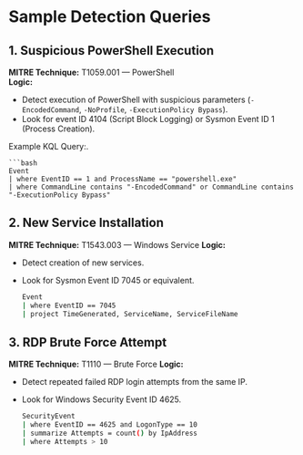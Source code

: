 # Sample Detection Queries

## 1. Suspicious PowerShell Execution
**MITRE Technique:** T1059.001 — PowerShell  
**Logic:**
- Detect execution of PowerShell with suspicious parameters (`-EncodedCommand`, `-NoProfile`, `-ExecutionPolicy Bypass`).
- Look for event ID 4104 (Script Block Logging) or Sysmon Event ID 1 (Process Creation).

 Example KQL Query:.

    ```bash
    Event
    | where EventID == 1 and ProcessName == "powershell.exe"
    | where CommandLine contains "-EncodedCommand" or CommandLine contains "-ExecutionPolicy Bypass"

## 2. New Service Installation
**MITRE Technique:** T1543.003 — Windows Service
**Logic:**
- Detect creation of new services.
- Look for Sysmon Event ID 7045 or equivalent.

    ```bash
    Event
    | where EventID == 7045
    | project TimeGenerated, ServiceName, ServiceFileName

## 3. RDP Brute Force Attempt
**MITRE Technique:** T1110 — Brute Force
**Logic:**
- Detect repeated failed RDP login attempts from the same IP.
- Look for Windows Security Event ID 4625.

    ```bash
    SecurityEvent
    | where EventID == 4625 and LogonType == 10
    | summarize Attempts = count() by IpAddress
    | where Attempts > 10
